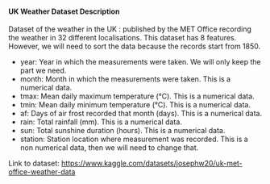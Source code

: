 #### UK Weather Dataset Description
Dataset of the weather in the UK : published by the MET Office recording the weather in 32 different localisations. This dataset has 8 features. However, we will need to sort the data because the records start from 1850.
- year: Year in which the measurements were taken. We will only keep the part we need.
- month: Month in which the measurements were taken. This is a numerical data.
- tmax: Mean daily maximum temperature (°C). This is a numerical data.
- tmin: Mean daily minimum temperature (°C). This is a numerical data.
- af: Days of air frost recorded that month (days). This is a numerical data.
- rain: Total rainfall (mm). This is a numerical data.
- sun: Total sunshine duration (hours). This is a numerical data.
- station: Station location where measurement was recorded. This is a non numerical data, then we will need to change that.

Link to dataset: https://www.kaggle.com/datasets/josephw20/uk-met-office-weather-data